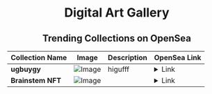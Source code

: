 <div align="center">

# Digital Art Gallery

## Trending Collections on OpenSea

| Collection Name                       | Image                                                                                     | Description                       | OpenSea Link                                                                                          |
|---------------------------------------|-------------------------------------------------------------------------------------------|-----------------------------------|--------------------------------------------------------------------------------------------------------|
| **ugbuygy** | ![Image](https://i.seadn.io/s/raw/files/0e0ed5ef191c40da83e6c8291d34249c.png?w=500&auto=format?w=200&auto=format) | higufff | <details><summary>Link</summary>[ugbuygy](https://opensea.io/collection/ugbuygy)</details> |
| **Brainstem NFT** | ![Image](https://raw.seadn.io/files/fa3a92f88792a46f8e98b1c9e542af64.svg?w=200&auto=format) |  | <details><summary>Link</summary>[Brainstem NFT](https://opensea.io/collection/brainstem-nft-95)</details> |

</div>